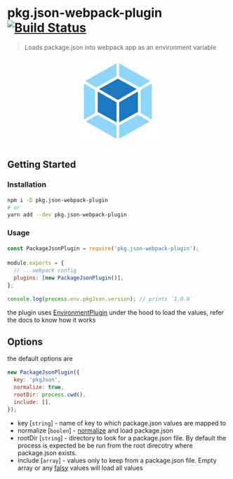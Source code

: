 # pkg.json-webpack-plugin [![Build Status](https://travis-ci.com/sibiraj-s/pkg.json-webpack-plugin.svg?branch=master)](https://travis-ci.com/sibiraj-s/pkg.json-webpack-plugin)

> Loads package.json into webpack app as an environment variable

<p align="center">
  <a href="https://github.com/sibiraj-s/pkg.json-webpack-plugin">
    <img width="200" height="200" src="./assets/webpack.png">
  </a>
</p>

## Getting Started

### Installation

```bash
npm i -D pkg.json-webpack-plugin
# or
yarn add --dev pkg.json-webpack-plugin
```

### Usage

```js
const PackageJsonPlugin = require('pkg.json-webpack-plugin');

module.exports = {
  // ...webpack config
  plugins: [new PackageJsonPlugin()],
};
```

```js
console.log(process.env.pkgJson.version); // prints `1.0.0`
```

the plugin uses [EnvironmentPlugin](https://webpack.js.org/plugins/environment-plugin/) under the hood to load the values, refer the docs to know how it works

## Options

the default options are

```js
new PackageJsonPlugin({
  key: 'pkgJson',
  normalize: true,
  rootDir: process.cwd(),
  include: [],
});
```

- key [`string`] - name of key to which package.json values are mapped to
- normalize [`boolen`] - [normalize](https://github.com/npm/normalize-package-data#what-normalization-currently-entails) and load package.json
- rootDir [`string`] - directory to look for a package.json file. By default the process is expected be be run from the root direcotry where package.json exists.
- include [`array`] - values only to keep from a package.json file. Empty array or any [falsy](https://developer.mozilla.org/en-US/docs/Glossary/Falsy) values will load all values

